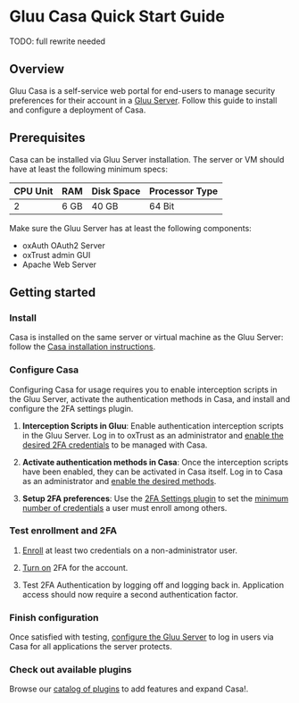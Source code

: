 # Gluu Casa Quick Start Guide

TODO: full rewrite needed

## Overview

Gluu Casa is a self-service web portal for end-users to manage security preferences for their account in a [Gluu Server](https://gluu.org). Follow this guide to install and configure a deployment of Casa.

## Prerequisites

Casa can be installed via Gluu Server installation. The server or VM should have at least the following minimum specs:

| CPU Unit | RAM | Disk Space | Processor Type |
|------ | ---- | ---- | ---- |
| 2  | 6 GB | 40 GB | 64 Bit |

Make sure the Gluu Server has at least the following components:

  - oxAuth OAuth2 Server
  - oxTrust admin GUI
  - Apache Web Server

## Getting started

### Install

Casa is installed on the same server or virtual machine as the Gluu Server: follow the [Casa installation instructions](./administration/installation.md#installation-via-linux-packages-).  

### Configure Casa

Configuring Casa for usage requires you to enable interception scripts in the Gluu Server, activate the authentication methods in Casa, and install and configure the 2FA settings plugin. 

1. **Interception Scripts in Gluu**: Enable authentication interception scripts in the Gluu Server. Log in to oxTrust as an administrator and [enable the desired 2FA credentials](./administration/admin-console.md#enabled-methods) to be managed with Casa.

1. **Activate authentication methods in Casa**: Once the interception scripts have been enabled, they can be activated in Casa itself. Log in to Casa as an administrator and [enable the desired methods](./administration/admin-console.md#configure-casa).

1. **Setup 2FA preferences**: Use the [2FA Settings plugin](./plugins/2fa-settings.md) to set the [minimum number of credentials](./administration/admin-console.md#2fa-settings) a user must enroll among others.

### Test enrollment and 2FA

1. [Enroll](./user-guide.md#2fa-credential-details--enrollment) at least two credentials on a non-administrator user.

1. [Turn on](./user-guide.md#turn-2fa-onoff) 2FA for the account.

1. Test 2FA Authentication by logging off and logging back in. Application access should now require a second authentication factor.

### Finish configuration

Once satisfied with testing, [configure the Gluu Server](./administration/admin-console.md#set-default-authentication-method-gluu) to log in users via Casa for all applications the server protects.

### Check out available plugins

Browse our [catalog of plugins](https://casa.gluu.org/plugins) to add features and expand Casa!.
